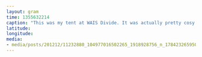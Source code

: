 ```yaml
---
layout: gram
time: 1355632214
caption: "This was my tent at WAIS Divide. It was actually pretty cosy in there."
latitude: 
longitude: 
media:
- media/posts/201212/11232880_104977016502265_1918928756_n_17842326595000351.jpg
---
```

